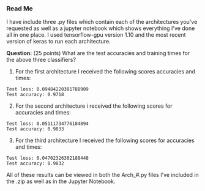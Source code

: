 ### Read Me

I have include three .py files which contain each of the architectures you've requested as well as a jupyter notebook which shows everything I've done all in one place.
I used tensorflow-gpu version 1.10 and the most recent version of keras to run each architecture.

**Question:** (25 points) What are the test accuracies and training times for the above three classifiers?

1. For the first architecture I received the following scores accuracies and times:

```
Test loss: 0.09484220381788909
Test accuracy: 0.9718
```

2. For the second architecture i received the following scores for accuracies and times:

```
Test loss: 0.05111734776184894
Test accuracy: 0.9833
```

3. For the third architecture I received the following scores for accuracies and times:

```
Test loss: 0.04702326302188448
Test accuracy: 0.9832
```

All of these results can be viewed in both the Arch_#.py files I've included in the .zip as well as in the Jupyter Notebook.